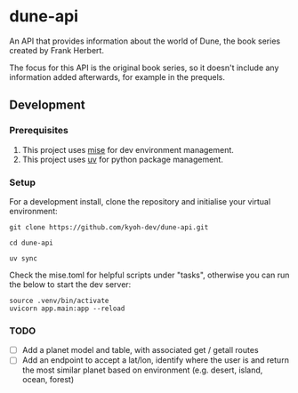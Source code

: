 # dune-api

An API that provides information about the world of Dune, the book series created by Frank Herbert.

The focus for this API is the original book series, so it doesn't include any information added afterwards, for example in the prequels.

## Development

### Prerequisites

1. This project uses [mise](https://mise.jdx.dev/getting-started.html) for dev environment management.
1. This project uses [uv](https://github.com/astral-sh/uv) for python package management.

### Setup
For a development install, clone the repository and initialise your virtual environment:
```shell
git clone https://github.com/kyoh-dev/dune-api.git

cd dune-api

uv sync
```

Check the mise.toml for helpful scripts under "tasks", otherwise you can run the below to start the dev server:
```shell
source .venv/bin/activate
uvicorn app.main:app --reload
```

### TODO

- [ ] Add a planet model and table, with associated get / getall routes
- [ ] Add an endpoint to accept a lat/lon, identify where the user is and return the most similar planet based on environment (e.g. desert, island, ocean, forest)
